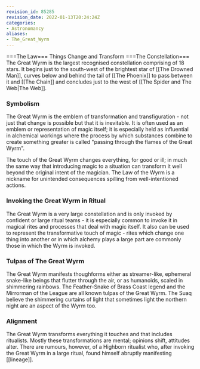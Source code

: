 ```yaml
---
revision_id: 85285
revision_date: 2022-01-13T20:24:24Z
categories:
- Astronomancy
aliases:
- The_Great_Wyrm
---
```



===The Law=== 
Things Change and Transform
===The Constellation=== 
The Great Wyrm is the largest recognised constellation comprising of 18 stars. It begins just to the south-west of the brightest star of [[The Drowned Man]], curves below and behind the tail of [[The Phoenix]] to pass between it and [[The Chain]] and concludes just to the west of [[The Spider and The Web|The Web]].

### Symbolism
The Great Wyrm is the emblem of transformation and transfiguration - not just that change is possible but that it is inevitable. It is often used as an emblem or representation of magic itself; it is especially held as influential in alchemical workings where the process by which substances combine to create something greater is called "passing through the flames of the Great Wyrm".
 
The touch of the Great Wyrm changes everything, for good or ill; in much the same way that introducing magic to a situation can transform it well beyond the original intent of the magician. The Law of the Wyrm is a nickname for unintended consequences spilling from well-intentioned actions.
### Invoking the Great Wyrm in Ritual
The Great Wyrm is a very large constellation and is only invoked by confident or large ritual teams - it is especially common to invoke it in magical rites and processes that deal with magic itself. It also can be used to represent the transformative touch of magic - rites which change one thing into another or in which alchemy plays a large part are commonly those in which the Wyrm is invoked.


### Tulpas of The Great Wyrm
The Great Wyrm manifests thoughforms either as streamer-like, ephemeral snake-like beings that flutter through the air, or as humanoids, scaled in shimmering rainbows. The Feather-Snake of Brass Coast legend and the Mirrorman of the League are all known tulpas of the Great Wyrm. The Suaq believe the shimmering curtains of light that sometimes light the northern night are an aspect of the Wyrm too.

### Alignment
The Great Wyrm transforms everything it touches and that includes ritualists. Mostly these transformations are mental; opinions shift, attitudes alter. There are rumours, however, of a Highborn ritualist who, after invoking the Great Wyrm in a large ritual, found himself abruptly manifesting [[lineage]].


